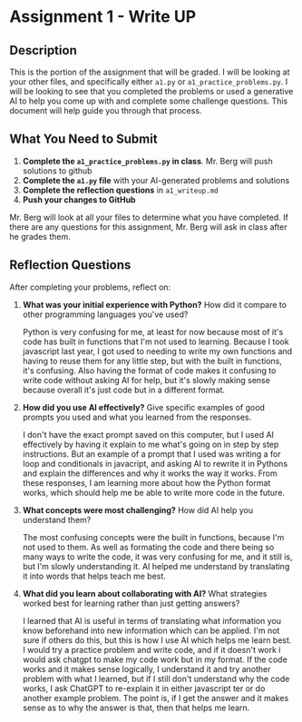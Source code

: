 # Assignment 1 - Write UP

## Description
This is the portion of the assignment that will be graded.  I will be looking at your other files, and specifically either `a1.py` or `a1_practice_problems.py`.  I will be looking to see that you completed the problems or used a generative AI to help you come up with and complete some challenge questions.  This document will help guide you through that process.

## What You Need to Submit
1. **Complete the `a1_practice_problems.py` in class**.  Mr. Berg will push solutions to github
2. **Complete the `a1.py` file** with your AI-generated problems and solutions
3. **Complete the reflection questions** in `a1_writeup.md`
4. **Push your changes to GitHub**

Mr. Berg will look at all your files to determine what you have completed.  If there are any questions for this assignment, Mr. Berg will ask in class after he grades them.


## Reflection Questions

After completing your problems, reflect on:

1. **What was your initial experience with Python?** How did it compare to other programming languages you've used?

   Python is very confusing for me, at least for now because most of it's code has built in functions that I'm not used to learning. Because I took javascript last year, I got used to needing to write my own functions and having to reuse them for any little step, but with the built in functions, it's confusing. Also having the format of code makes it confusing to write code without asking AI for help, but it's slowly making sense because overall it's just code but in a different format.

3. **How did you use AI effectively?** Give specific examples of good prompts you used and what you learned from the responses.

   I don't have the exact prompt saved on this computer, but I used AI effectively by having it explain to me what's going on in step by step instructions. But an example of a prompt that I used was writing a for loop and conditionals in javacript, and asking AI to rewrite it in Pythons and explain the differences and why it works the way it works. From these responses, I am learning more about how the Python format works, which should help me be able to write more code in the future.

5. **What concepts were most challenging?** How did AI help you understand them?

   The most confusing concepts were the built in functions, because I'm not used to them. As well as formating the code and there being so many ways to write the code, it was very confusing for me, and it still is, but I'm slowly understanding it. AI helped me understand by translating it into words that helps teach me best.

7. **What did you learn about collaborating with AI?** What strategies worked best for learning rather than just getting answers?

   I learned that AI is useful in terms of translating what information you know beforehand into new information which can be applied. I'm not sure if others do this, but this is how I use AI which helps me learn best. I would try a practice problem and write code, and if it doesn't work i would ask chatgpt to make my code work but in my format. If the code works and it makes sense logically, I understand it and try another problem with what I learned, but if I still don't understand why the code works, I ask ChatGPT to re-explain it in either javascript ter or do another example problem. The point is, if I get the answer and it makes sense as to why the answer is that, then that helps me learn.
